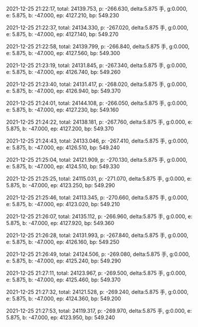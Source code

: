 2021-12-25 21:22:17, total: 24139.753, p: -266.630, delta:5.875 手, g:0.000, e: 5.875, b: -47.000, ep: 4127.210, bp: 549.230

2021-12-25 21:22:37, total: 24134.330, p: -267.020, delta:5.875 手, g:0.000, e: 5.875, b: -47.000, ep: 4127.140, bp: 549.270

2021-12-25 21:22:58, total: 24139.799, p: -266.840, delta:5.875 手, g:0.000, e: 5.875, b: -47.000, ep: 4127.560, bp: 549.300

2021-12-25 21:23:19, total: 24131.845, p: -267.340, delta:5.875 手, g:0.000, e: 5.875, b: -47.000, ep: 4126.740, bp: 549.260

2021-12-25 21:23:40, total: 24131.417, p: -268.020, delta:5.875 手, g:0.000, e: 5.875, b: -47.000, ep: 4126.940, bp: 549.370

2021-12-25 21:24:01, total: 24144.108, p: -266.050, delta:5.875 手, g:0.000, e: 5.875, b: -47.000, ep: 4127.230, bp: 549.160

2021-12-25 21:24:22, total: 24138.181, p: -267.760, delta:5.875 手, g:0.000, e: 5.875, b: -47.000, ep: 4127.200, bp: 549.370

2021-12-25 21:24:43, total: 24133.046, p: -267.410, delta:5.875 手, g:0.000, e: 5.875, b: -47.000, ep: 4126.510, bp: 549.240

2021-12-25 21:25:04, total: 24121.909, p: -270.130, delta:5.875 手, g:0.000, e: 5.875, b: -47.000, ep: 4124.510, bp: 549.330

2021-12-25 21:25:25, total: 24115.031, p: -271.070, delta:5.875 手, g:0.000, e: 5.875, b: -47.000, ep: 4123.250, bp: 549.290

2021-12-25 21:25:46, total: 24113.345, p: -270.660, delta:5.875 手, g:0.000, e: 5.875, b: -47.000, ep: 4123.020, bp: 549.210

2021-12-25 21:26:07, total: 24135.112, p: -266.960, delta:5.875 手, g:0.000, e: 5.875, b: -47.000, ep: 4127.920, bp: 549.360

2021-12-25 21:26:28, total: 24131.993, p: -267.840, delta:5.875 手, g:0.000, e: 5.875, b: -47.000, ep: 4126.160, bp: 549.250

2021-12-25 21:26:49, total: 24124.506, p: -269.080, delta:5.875 手, g:0.000, e: 5.875, b: -47.000, ep: 4125.240, bp: 549.290

2021-12-25 21:27:11, total: 24123.967, p: -269.500, delta:5.875 手, g:0.000, e: 5.875, b: -47.000, ep: 4125.460, bp: 549.370

2021-12-25 21:27:32, total: 24121.528, p: -269.240, delta:5.875 手, g:0.000, e: 5.875, b: -47.000, ep: 4124.360, bp: 549.200

2021-12-25 21:27:53, total: 24119.317, p: -269.970, delta:5.875 手, g:0.000, e: 5.875, b: -47.000, ep: 4123.950, bp: 549.240
